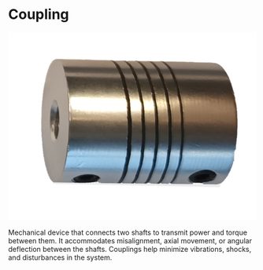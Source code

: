 # Coupling

![](images/zcc.jpg)

Mechanical device that connects two shafts to transmit power and torque between them.
It accommodates misalignment, axial movement, or angular deflection between the shafts.
Couplings help minimize vibrations, shocks, and disturbances in the system.